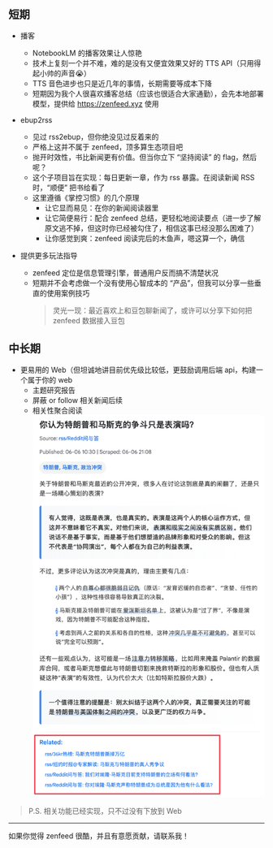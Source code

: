 ## 短期
* 播客
  * NotebookLM 的播客效果让人惊艳
  * 技术上复刻一个并不难，难的是没有又便宜效果又好的 TTS API（只用得起小帅的声音😭）
  * TTS 音色进步也只是近几年的事情，长期需要等成本下降
  * 短期因为我个人很喜欢播客总结（应该也很适合大家通勤），会先本地部署模型，提供给 https://zenfeed.xyz 使用

* ebup2rss
  * 见过 rss2ebup，但你绝没见过反着来的
  * 严格上这并不属于 zenfeed，顶多算生态项目吧
  * 抛开时效性，书比新闻更有价值。但当你立下 “坚持阅读” 的 flag，然后呢？
  * 这个子项目旨在实现：每日更新一章，作为 rss 暴露。在阅读新闻 RSS 时，“顺便” 把书给看了
  * 这里遵循《掌控习惯》的几个原理
    * 让它显而易见：在你的新闻阅读器里
    * 让它简便易行：配合 zenfeed 总结，更轻松地阅读要点（进一步了解原文逃不掉，但这时你已经被勾住了，相信这事已经没那么困难了）
    * 让你感觉到爽：zenfeed 阅读完后的木鱼声，嗯这算一个，确信

* 提供更多玩法指导
  * zenfeed 定位是信息管理引擎，普通用户反而搞不清楚状况
  * 短期并不会考虑做一个没有使用心智成本的 “产品”，但我可以分享一些垂直的使用案例技巧
    > 灵光一现：最近喜欢上和豆包聊新闻了，或许可以分享下如何把 zenfeed 数据接入豆包

## 中长期
* 更易用的 Web（但坦诚地讲目前优先级比较低，更鼓励调用后端 api，构建一个属于你的 web
  * 主题研究报告
  * 屏蔽 or follow 相关新闻后续
  * 相关性聚合阅读
  ![](images/web-reading-aggr.png)
> P.S. 相关功能已经实现，只不过没有下放到 Web

---

如果你觉得 zenfeed 很酷，并且有意愿贡献，请联系我！
